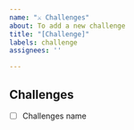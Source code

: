 ```yaml
---
name: "⚔️ Challenges"
about: To add a new challenge
title: "[Challenge]"
labels: challenge
assignees: ''

---
```


## Challenges

- [ ] Challenges name
